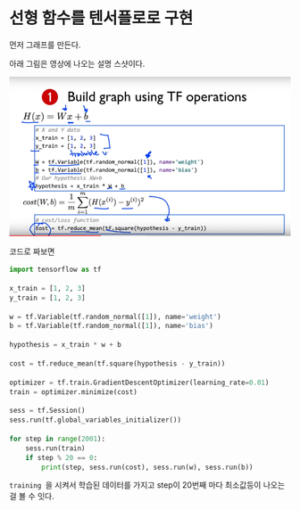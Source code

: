 # 선형 함수를 텐서플로로 구현

먼저 그래프를 만든다.

아래 그림은 영상에 나오는 설명 스샷이다.

![](/assets/linearReg1.png)

코드로 짜보면

```py
import tensorflow as tf

x_train = [1, 2, 3]
y_train = [1, 2, 3]

w = tf.Variable(tf.random_normal([1]), name='weight')
b = tf.Variable(tf.random_normal([1]), name='bias')

hypothesis = x_train * w + b

cost = tf.reduce_mean(tf.square(hypothesis - y_train))

optimizer = tf.train.GradientDescentOptimizer(learning_rate=0.01)
train = optimizer.minimize(cost)

sess = tf.Session()
sess.run(tf.global_variables_initializer())

for step in range(2001):
    sess.run(train)
    if step % 20 == 0:
        print(step, sess.run(cost), sess.run(w), sess.run(b))
```

`training `을 시켜서 학습된 데이터를 가지고 step이 20번째 마다 최소값등이 나오는 걸 볼 수 잇다. 





